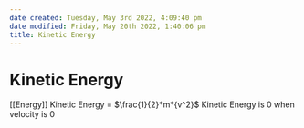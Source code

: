 ```yaml
---
date created: Tuesday, May 3rd 2022, 4:09:40 pm
date modified: Friday, May 20th 2022, 1:40:06 pm
title: Kinetic Energy
---
```


# Kinetic Energy

[[Energy]]
Kinetic Energy = $\frac{1}{2}*m*{v^2}$
Kinetic Energy is $0$ when velocity is $0$
